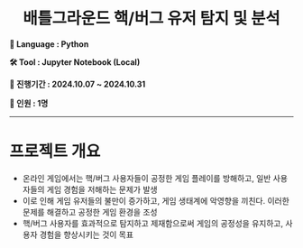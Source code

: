 <div align="center">

<h1>배틀그라운드 핵/버그 유저 탐지 및 분석</h1>

</div>

**💭 Language : Python**

**🛠 Tool : Jupyter Notebook (Local)**

**📅 진행기간 : 2024.10.07 ~ 2024.10.31**

**👥 인원 : 1명**

---------------------------------------------------------------------------------

# 프로젝트 개요

- 온라인 게임에서는 핵/버그 사용자들이 공정한 게임 플레이를 방해하고, 일반 사용자들의 게임 경험을 저해하는 문제가 발생
- 이로 인해 게임 유저들의 불만이 증가하고, 게임 생태계에 악영향을 끼친다. 이러한 문제를 해결하고 공정한 게임 환경을 조성
- 핵/버그 사용자를 효과적으로 탐지하고 제재함으로써 게임의 공정성을 유지하고, 사용자 경험을 향상시키는 것이 목표
